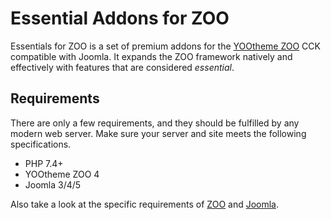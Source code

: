 # Essential Addons for ZOO

Essentials for ZOO is a set of premium addons for the [YOOtheme ZOO](https://yootheme.com/zoo-joomla-cck) CCK compatible with Joomla. It expands the ZOO framework natively and effectively with features that are considered _essential_.

## Requirements

There are only a few requirements, and they should be fulfilled by any modern web server. Make sure your server and site meets the following specifications.

- PHP 7.4+
- YOOtheme ZOO 4
- Joomla 3/4/5

Also take a look at the specific requirements of [ZOO](https://yootheme.com/support/zoo/installation#requirements) and [Joomla](https://docs.joomla.org/J4.x:Installing_Joomla#Requirements).
